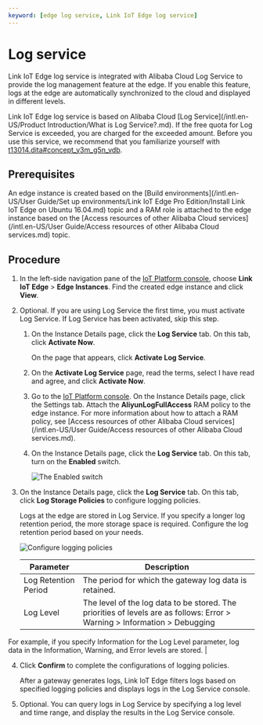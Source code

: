 ```yaml
---
keyword: [edge log service, Link IoT Edge log service]
---
```


# Log service

Link IoT Edge log service is integrated with Alibaba Cloud Log Service to provide the log management feature at the edge. If you enable this feature, logs at the edge are automatically synchronized to the cloud and displayed in different levels.

Link IoT Edge log service is based on Alibaba Cloud [Log Service](/intl.en-US/Product Introduction/What is Log Service?.md). If the free quota for Log Service is exceeded, you are charged for the exceeded amount. Before you use this service, we recommend that you familiarize yourself with [t13014.dita\#concept\_y3m\_g5n\_vdb](/intl.en-US/Pricing/Pay-as-you-go.md).

## Prerequisites

An edge instance is created based on the [Build environments](/intl.en-US/User Guide/Set up environments/Link IoT Edge Pro Edition/Install Link IoT Edge on Ubuntu 16.04.md) topic and a RAM role is attached to the edge instance based on the [Access resources of other Alibaba Cloud services](/intl.en-US/User Guide/Access resources of other Alibaba Cloud services.md) topic.

## Procedure

1.  In the left-side navigation pane of the [IoT Platform console](http://iot.console.aliyun.com/), choose **Link IoT Edge** \> **Edge Instances**. Find the created edge instance and click **View**.

2.  Optional. If you are using Log Service the first time, you must activate Log Service. If Log Service has been activated, skip this step.

    1.  On the Instance Details page, click the **Log Service** tab. On this tab, click **Activate Now**.

        On the page that appears, click **Activate Log Service**.

    2.  On the **Activate Log Service** page, read the terms, select I have read and agree, and click **Activate Now**.

    3.  Go to the [IoT Platform console](http://iot.console.aliyun.com/). On the Instance Details page, click the Settings tab. Attach the **AliyunLogFullAccess** RAM policy to the edge instance. For more information about how to attach a RAM policy, see [Access resources of other Alibaba Cloud services](/intl.en-US/User Guide/Access resources of other Alibaba Cloud services.md).

    4.  On the Instance Details page, click the **Log Service** tab. On this tab, turn on the **Enabled** switch.

        ![The Enabled switch](https://static-aliyun-doc.oss-accelerate.aliyuncs.com/assets/img/en-US/9647789851/p74151.png)

3.  On the Instance Details page, click the **Log Service** tab. On this tab, click **Log Storage Policies** to configure logging policies.

    Logs at the edge are stored in Log Service. If you specify a longer log retention period, the more storage space is required. Configure the log retention period based on your needs.

    ![Configure logging policies](https://static-aliyun-doc.oss-accelerate.aliyuncs.com/assets/img/en-US/9647789851/p32248.png)

    |Parameter|Description|
    |---------|-----------|
    |Log Retention Period|The period for which the gateway log data is retained.|
    |Log Level|The level of the log data to be stored. The priorities of levels are as follows: Error \> Warning \> Information \> Debugging

For example, if you specify Information for the Log Level parameter, log data in the Information, Warning, and Error levels are stored. |

4.  Click **Confirm** to complete the configurations of logging policies.

    After a gateway generates logs, Link IoT Edge filters logs based on specified logging policies and displays logs in the Log Service console.

5.  Optional. You can query logs in Log Service by specifying a log level and time range, and display the results in the Log Service console.


